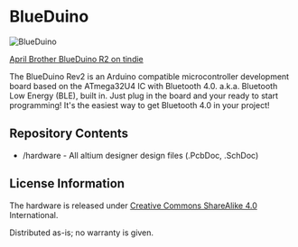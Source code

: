 # BlueDuino

![BlueDuino](http://7fvk57.com1.z0.glb.clouddn.com/blueduino_2.jpg-640.jpg)

[April Brother BlueDuino R2 on tindie](https://www.tindie.com/products/AprilBrother/blueduino-rev2-/)

The BlueDuino Rev2 is an Arduino compatible microcontroller development board based on the ATmega32U4 IC with Bluetooth 4.0. a.k.a. Bluetooth Low Energy (BLE), built in. Just plug in the board and your ready to start programming! It's the easiest way to get Bluetooth 4.0 in your project!

## Repository Contents

* /hardware - All altium designer design files (.PcbDoc, .SchDoc)

## License Information

The hardware is released under [Creative Commons ShareAlike 4.0](https://creativecommons.org/licenses/by-sa/4.0/) International.

Distributed as-is; no warranty is given.
